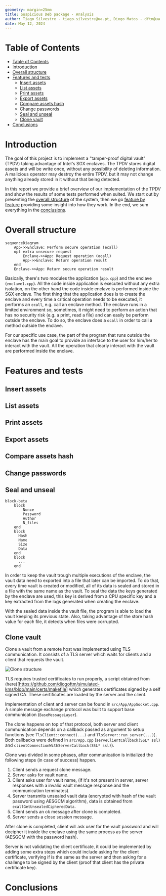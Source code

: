 ```yaml
---
geometry: margin=25mm
title: Suspicious Deb package - Analysis
author: Tiago Silvestre - tiago.silvestre@ua.pt, Diogo Matos - dftm@ua.pt, David Araujo - davidaraujo@ua.pt
date: May 12, 2024
---
```


# Table of Contents
- [Table of Contents](#table-of-contents)
- [Introduction](#introduction)
- [Overall structure](#overall-structure)
- [Features and tests](#features-and-tests)
  - [Insert assets](#insert-assets)
  - [List assets](#list-assets)
  - [Print assets](#print-assets)
  - [Export assets](#export-assets)
  - [Compare assets hash](#compare-assets-hash)
  - [Change passwords](#change-passwords)
  - [Seal and unseal](#seal-and-unseal)
  - [Clone vault](#clone-vault)
- [Conclusions](#conclusions)


# Introduction
The goal of this project is to implement a "tamper-proof digital vault" (TPDV) taking advantage of Intel's SGX enclaves. The TPDV stores digital assets and will be write once, without any possibility of deleting information. A malicious operator may destroy the entire TPDV, but it may not change anything already stored in it without that being detected.

In this report we provide a brief overview of our implementation of the TPDV and show the results of some tests performed when suited. We start out by presenting the [overall structure](#overall-structure) of the system, then we go [feature by feature](#features-and-tests) providing some insight into how they work. In the end, we sum everything in the [conclusions](#conclusions).

# Overall structure
```mermaid
sequenceDiagram
    App->>Enclave: Perform secure operation (ecall)
    opt extra unsecure request
        Enclave->>App: Request operation (ocall)
        App->>Enclave: Return operation result
    end
    Enclave->>App: Return secure operation result
```

Basically, there's two modules the application (`app.cpp`) and the enclave (`enclave1.cpp`). All the code inside application is executed without any extra isolation, on the other hand the code inside enclave is performed inside the SGX enclave. The first thing that the application does is to create the enclave and every time a critical operation needs to be executed, it performs an `ecall`, e.g. call an enclave method. The enclave runs in a limited environment so, sometimes, it might need to perform an action that has no security risk (e.g. a print, read a file) and can easily be perform outside the enclave. To do so, the enclave does a `ocall` in order to call a method outside the enclave.

For our specific use case, the part of the program that runs outside the enclave has the main goal to provide an interface to the user for him/her to interact with the vault. All the operation that clearly interact with the vault are performed inside the enclave.

# Features and tests

## Insert assets

## List assets

## Print assets

## Export assets

## Compare assets hash

## Change passwords

## Seal and unseal
```mermaid
block-beta
    block
        Nonce
        Password
        Author
        N_files
    end
    block
      Hash
      Name
      Size
      Data
    end
    block
      ...
    end
```

In order to keep the vault trough multiple executions of the enclave, the vault data need to exported into a file that later can be imported. To do that, every time vault is created or modified, all of its data is sealed and stored in a file with the same name as the vault. To seal the data the keys generated by the enclave are used, this key is derived from a CPU specific key and a key extracted from the logs generated when creating the enclave.

With the sealed data inside the vault file, the program is able to load the vault keeping its previous state. Also, taking advantage of the store hash value for each file, it detects when files were corrupted.

## Clone vault
Clone a vault from a remote host was implemented using TLS communication. It consists of a TLS server which waits for clients and a client that requests the vault.

![Clone structure](clone.png)

TLS requires trusted certificates to run properly, a script obtained from (here)[https://github.com/diogoftm/simulated-kms/blob/main/certs/makefile] which generates certificates signed by a self signed CA. These certificates are loaded by the server and the client.

Implementation of client and server can be found in `src/App/AppSocket.cpp`. A simple message exchange protocol was built to support base communication (`BaseMessageLayer`).

The clone happens on top of that protocol, both server and client communication depends on a callback passed as argument to setup functions (see `TlsClient::connect(...)`  and `TlsServer::run_server(...)`). Both callbacks were defined in `src/App.cpp` (`serveClientCallback(SSL* ssl)` and `clientConnectionWithServerCallback(SSL* ssl)`).

Clone was divided in some phases, after communication is initialized the following steps (in case of success) happen.

1. Client sends a request clone message.
2. Server asks for vault name.
3. Client asks user for vault name, (if it's not present in server, server responses with a invalid vault message response and the communication terminates).
4. Server transmits unsealed vault data (encrypted with hash of the vault password using AESGCM algorithm), data is obtained from `ecallGetUnsealedCipheredData`.
5. Client sends an ok message after clone is completed.
6. Server sends a close session message.

After clone is completed, client will ask user for the vault password and will decipher it inside the enclave using the same process as the server (AESGCM with the password hash).

Server is not validating the client certificate, it could be implemented by adding some extra steps which could include asking for the client certificate, verifying if is the same as the server and then asking for a challenge to be signed by the client (proof that client has the private certificate key).

# Conclusions